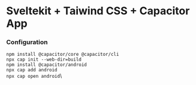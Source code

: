 # Sveltekit + Taiwind CSS + Capacitor App

### Configuration

`npm install @capacitor/core @capacitor/cli`\
`npx cap init --web-dir=build`\
`npm install @capacitor/android`\
`npx cap add android`\
`npx cap open android`\
